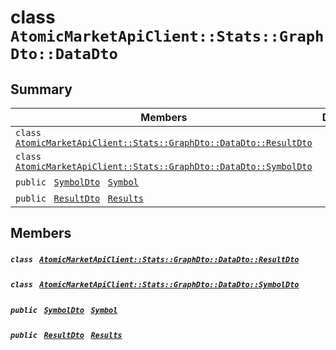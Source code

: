 # class `AtomicMarketApiClient::Stats::GraphDto::DataDto` 

## Summary

 Members                                | Descriptions                                
----------------------------------------|---------------------------------------------
`class ` [`AtomicMarketApiClient::Stats::GraphDto::DataDto::ResultDto`](.github/workflows/documentation/md/AtomicMarketApiClient--Stats--GraphDto--DataDto--ResultDto.md#class_atomic_market_api_client_1_1_stats_1_1_graph_dto_1_1_data_dto_1_1_result_dto)        | 
`class ` [`AtomicMarketApiClient::Stats::GraphDto::DataDto::SymbolDto`](.github/workflows/documentation/md/AtomicMarketApiClient--Stats--GraphDto--DataDto--SymbolDto.md#class_atomic_market_api_client_1_1_stats_1_1_graph_dto_1_1_data_dto_1_1_symbol_dto)        | 
`public ` [`SymbolDto`](.github/workflows/documentation/md/AtomicMarketApiClient--Stats--GraphDto--DataDto--SymbolDto.md#class_atomic_market_api_client_1_1_stats_1_1_graph_dto_1_1_data_dto_1_1_symbol_dto)` ` [`Symbol`](#class_atomic_market_api_client_1_1_stats_1_1_graph_dto_1_1_data_dto_1a10788cdb2d6d32f8a4b33f075a7e3925) | 
`public ` [`ResultDto`](.github/workflows/documentation/md/AtomicMarketApiClient--Stats--GraphDto--DataDto--ResultDto.md#class_atomic_market_api_client_1_1_stats_1_1_graph_dto_1_1_data_dto_1_1_result_dto)` ` [`Results`](#class_atomic_market_api_client_1_1_stats_1_1_graph_dto_1_1_data_dto_1ae53b057151d39a8ddfa1d9cfd49ff7ed) | 

## Members

##### `class ` [`AtomicMarketApiClient::Stats::GraphDto::DataDto::ResultDto`](.github/workflows/documentation/md/AtomicMarketApiClient--Stats--GraphDto--DataDto--ResultDto.md#class_atomic_market_api_client_1_1_stats_1_1_graph_dto_1_1_data_dto_1_1_result_dto) 

##### `class ` [`AtomicMarketApiClient::Stats::GraphDto::DataDto::SymbolDto`](.github/workflows/documentation/md/AtomicMarketApiClient--Stats--GraphDto--DataDto--SymbolDto.md#class_atomic_market_api_client_1_1_stats_1_1_graph_dto_1_1_data_dto_1_1_symbol_dto) 

##### `public ` [`SymbolDto`](.github/workflows/documentation/md/AtomicMarketApiClient--Stats--GraphDto--DataDto--SymbolDto.md#class_atomic_market_api_client_1_1_stats_1_1_graph_dto_1_1_data_dto_1_1_symbol_dto)` ` [`Symbol`](#class_atomic_market_api_client_1_1_stats_1_1_graph_dto_1_1_data_dto_1a10788cdb2d6d32f8a4b33f075a7e3925) 

##### `public ` [`ResultDto`](.github/workflows/documentation/md/AtomicMarketApiClient--Stats--GraphDto--DataDto--ResultDto.md#class_atomic_market_api_client_1_1_stats_1_1_graph_dto_1_1_data_dto_1_1_result_dto)` ` [`Results`](#class_atomic_market_api_client_1_1_stats_1_1_graph_dto_1_1_data_dto_1ae53b057151d39a8ddfa1d9cfd49ff7ed) 

